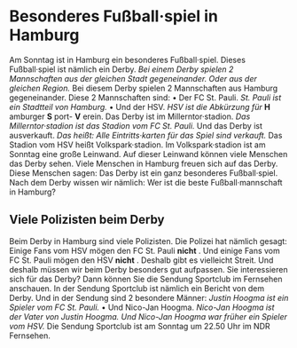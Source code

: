 # Besonderes Fußball·spiel in Hamburg

Am Sonntag ist in Hamburg ein besonderes Fußball·spiel. Dieses Fußball·spiel ist nämlich ein Derby. 
*Bei einem Derby spielen 2 Mannschaften aus der gleichen Stadt gegeneinander.* 
*Oder aus der gleichen Region.* Bei diesem Derby spielen 2 Mannschaften aus Hamburg gegeneinander. Diese 2 Mannschaften sind: • Der FC St. Pauli. 
*St. Pauli ist ein Stadtteil von Hamburg.* • Und der HSV. 
*HSV ist die Abkürzung für* **H** amburger **S** port- **V** erein. 
Das Derby ist im Millerntor·stadion. 
*Das Millerntor·stadion ist das Stadion vom FC St. Pauli.* Und das Derby ist ausverkauft. *Das heißt:* 
*Alle Eintritts·karten für das Spiel sind verkauft.* Das Stadion vom HSV heißt Volkspark·stadion. Im Volkspark·stadion ist am Sonntag eine große Leinwand. Auf dieser Leinwand können viele Menschen das Derby sehen. 
Viele Menschen in Hamburg freuen sich auf das Derby. Diese Menschen sagen: Das Derby ist ein ganz besonderes Fußball·spiel. Nach dem Derby wissen wir nämlich: Wer ist die beste Fußball·mannschaft in Hamburg? 

## Viele Polizisten beim Derby
Beim Derby in Hamburg sind viele Polizisten. Die Polizei hat nämlich gesagt: Einige Fans vom HSV mögen den FC St. Pauli **nicht** . Und einige Fans vom FC St. Pauli mögen den HSV **nicht** . Deshalb gibt es vielleicht Streit. Und deshalb müssen wir beim Derby besonders gut aufpassen. 
Sie interessieren sich für das Derby? Dann können Sie die Sendung Sportclub im Fernsehen anschauen. In der Sendung Sportclub ist nämlich ein Bericht von dem Derby. Und in der Sendung sind 2 besondere Männer: 
*Justin Hoogma ist ein Spieler vom FC St. Pauli.* • Und Nico-Jan Hoogma. 
*Nico-Jan Hoogma ist der Vater von Justin Hoogma.* 
*Und Nico-Jan Hoogma war früher ein Spieler vom HSV.* Die Sendung Sportclub ist am Sonntag um 22.50 Uhr im NDR Fernsehen. 
